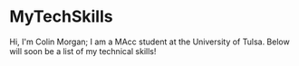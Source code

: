# MyTechSkills
Hi, I'm Colin Morgan; I am a MAcc student at the University of Tulsa. Below will soon be a list of my technical skills!
